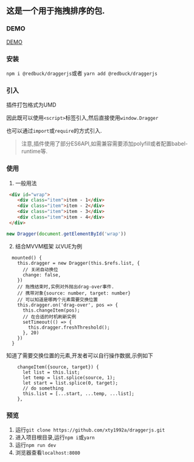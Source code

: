 ## 这是一个用于拖拽排序的包.

### DEMO
[DEMO](https://codepen.io/xty1992a/pen/PVXRzq)

### 安装
`npm i @redbuck/draggerjs`或者
`yarn add @redbuck/draggerjs`

### 引入
插件打包格式为UMD

因此既可以使用`<script>`标签引入,然后直接使用`window.Dragger`

也可以通过`import`或`require`的方式引入.
> 注意,插件使用了部分ES6API,如需兼容需要添加polyfill或者配置babel-runtime等.

### 使用
1. 一般用法
```html
 <div id="wrap">
    <div class="item">item - 1</div>
    <div class="item">item - 2</div>
    <div class="item">item - 3</div>
    <div class="item">item - 4</div>
 </div>
 ```

```javascript
new Dragger(document.getElementById('wrap'))
 ```

2. 结合MVVM框架
以VUE为例
```
  mounted() {
	this.dragger = new Dragger(this.$refs.list, {
	  // 关闭自动换位
	  change: false,
	})
	// 拖拽结束时,实例对外抛出drag-over事件.
	// 携带对象{source: number, target: number}
	// 可以知道是哪两个元素需要交换位置
	this.dragger.on('drag-over', pos => {
	  this.changeItem(pos);
	  // 在合适的时机刷新实例
	  setTimeout(() => {
		this.dragger.freshThreshold();
	  }, 20)
	})
  }
```
知道了需要交换位置的元素,开发者可以自行操作数据,示例如下
```
	changeItem({source, target}) {
	  let list = this.list;
	  let temp = list.splice(source, 1);
	  let start = list.splice(0, target);
	  // do something
	  this.list = [...start, ...temp, ...list];
	},
```

### 预览
1. 运行`git clone https://github.com/xty1992a/draggerjs.git`
2. 进入项目根目录,运行`npm i`或`yarn`
3. 运行`npm run dev`
4. 浏览器查看`localhost:8080`


